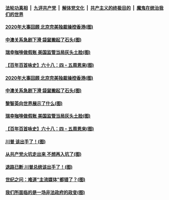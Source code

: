####  [法轮功真相](../../../../basic/blob/master/README.md?t=12192231) &nbsp;|&nbsp; [九评共产党](../../../../9ping.md/blob/master/README.md?t=12192231) &nbsp;|&nbsp; [解体党文化](../../../../jtdwh.md/blob/master/README.md?t=12192231)  &nbsp;|&nbsp; [共产主义的终极目的](../../../../gczydzjmd.md/blob/master/README.md?t=12192231) &nbsp;|&nbsp; [魔鬼在统治我们的世界](../../../../mgztzwmdsj.md/blob/master/README.md?t=12192231) 


#### [2020年大事回顾 北京完美独裁操控香港(图)](../pages/p4/956317.md?t=12192231) 

#### [中澳关系急剧下滑 袋鼠搬起了石头(图)](../pages/p4/956314.md?t=12192231) 

#### [瑞幸咖啡做假账 美国监管当局灰头土脸(图)](../pages/p4/956310.md?t=12192231) 


#### [【百年百首咏史】六十八：四・五周恩来(图)](../pages/p4/956258.md?t=12192231) 





#### [2020年大事回顾 北京完美独裁操控香港(图)](../pages/p4/956317.md?t=12192231) 

#### [中澳关系急剧下滑 袋鼠搬起了石头(图)](../pages/p4/956314.md?t=12192231) 

#### [黎智英向世界展示了什么(图)](../pages/p4/956312.md?t=12192231) 

#### [瑞幸咖啡做假账 美国监管当局灰头土脸(图)](../pages/p4/956310.md?t=12192231) 





#### [【百年百首咏史】六十八：四・五周恩来(图)](../pages/p4/956258.md?t=12192231) 



#### [川普 该出手了！(图)](../pages/p4/956204.md?t=12192231) 

#### [从共产党火坑走出来 不想再入坑了(图)](../pages/p4/956196.md?t=12192231) 

#### [退路已断 川普总统该出手了！(图)](../pages/p4/956202.md?t=12192231) 

#### [世纪之问：难道“主流媒体”都错了？(图)](../pages/p4/956183.md?t=12192231) 

#### [我们所面临的是一场非法政府的政变(图)](../pages/p4/956188.md?t=12192231) 

